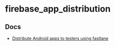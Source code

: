 # firebase_app_distribution

## Docs

- [Distribute Android apps to testers using fastlane](https://firebase.google.com/docs/app-distribution/android/distribute-fastlane)
